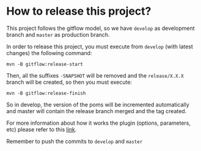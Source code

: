 # How to release this project?

This project follows the gitflow model, so we have `develop` as development branch and `master` as production branch.

In order to release this project, you must execute from `develop` (with latest changes) the following command:
```commandline
mvn -B gitflow:release-start
```
Then, all the suffixes `-SNAPSHOT` will be removed and the `release/X.X.X` branch will be created, so then you must execute:
```commandline
mvn -B gitflow:release-finish
```
So in develop, the version of the poms will be incremented automatically and master will contain the release branch merged and the tag created.

For more information about how it works the plugin (options, parameters, etc) please refer to this [link](https://github.com/aleksandr-m/gitflow-maven-plugin).

Remember to push the commits to `develop` and `master`
